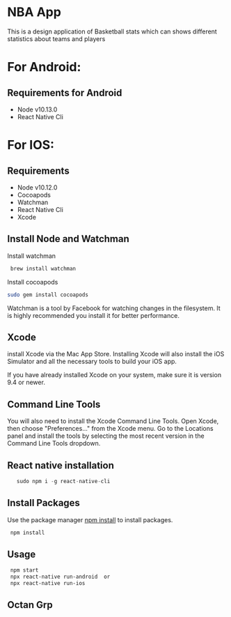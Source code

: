 # NBA App

This is a design application of Basketball stats which can shows different statistics about teams and players

# For Android:

## Requirements for Android

 - Node v10.13.0
 - React Native Cli

# For IOS:

## Requirements

- Node v10.12.0
 - Cocoapods
 - Watchman 
 - React Native Cli
 - Xcode

## Install Node and Watchman

Install watchman
```bash
 brew install watchman 
```
Install cocoapods
```bash
sudo gem install cocoapods
```

Watchman is a tool by Facebook for watching changes in the filesystem. It is highly recommended you install it for better performance.

## Xcode
install Xcode via the Mac App Store. Installing Xcode will also install the iOS Simulator and all the necessary tools to build your iOS app.

If you have already installed Xcode on your system, make sure it is version 9.4 or newer.

## Command Line Tools
You will also need to install the Xcode Command Line Tools. Open Xcode, then choose "Preferences..." from the Xcode menu. Go to the Locations panel and install the tools by selecting the most recent version in the Command Line Tools dropdown.
 

 ## React native installation

```python
   sudo npm i -g react-native-cli 
```
## Install Packages
Use the package manager [npm install]() to install packages.

```bash
 npm install
```

## Usage
```bash
 npm start
 npx react-native run-android  or
 npx react-native run-ios
```

## Octan Grp